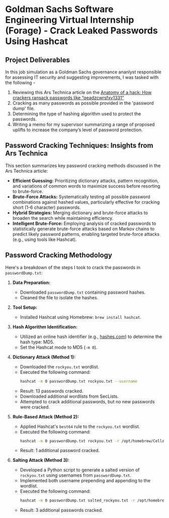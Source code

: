 # Goldman Sachs Software Engineering Virtual Internship (Forage) - Crack Leaked Passwords Using Hashcat

## Project Deliverables

In this job simulation as a Goldman Sachs governance ananlyst responsible for assessing IT security and suggesting improvements, I was tasked with the following -
1. Reviewing this Ars Technica article on the [Anatomy of a hack: How crackers ransack passwords like “qeadzcwrsfxv1331”](https://arstechnica.com/information-technology/2013/05/how-crackers-make-minced-meat-out-of-your-passwords/)
2. Cracking as many passwords as possible provided in the 'password dump' file.
3. Determining the type of hashing algorithm used to protect the passwords.
5. Writing a memo for my supervisor summarizing a range of proposed uplifts to increase the company’s level of password protection.

## Password Cracking Techniques: Insights from Ars Technica

This section summarizes key password cracking methods discussed in the Ars Technica article:

* **Efficient Guessing:** Prioritizing dictionary attacks, pattern recognition, and variations of common words to maximize success before resorting to brute-force.
* **Brute-Force Attacks:** Systematically testing all possible password combinations against hashed values, particularly effective for cracking short (1-6 character) passwords.
* **Hybrid Strategies:** Merging dictionary and brute-force attacks to broaden the search while maintaining efficiency.
* **Intelligent Brute-Force:** Employing analysis of cracked passwords to statistically generate brute-force attacks based on Markov chains to predict likely password patterns, enabling targeted brute-force attacks (e.g., using tools like Hashcat).
  
## Password Cracking Methodology

Here's a breakdown of the steps I took to crack the passwords in `passwordDump.txt`:

1.  **Data Preparation:**
    * Downloaded `passwordDump.txt` containing password hashes.
    * Cleaned the file to isolate the hashes.

2.  **Tool Setup:**
    * Installed Hashcat using Homebrew: `brew install hashcat`.

3.  **Hash Algorithm Identification:**
    * Utilized an online hash identifier (e.g., [hashes.com](https://hashes.com/en/tools/hash_identifier)) to determine the hash type: MD5.
    * Set the Hashcat mode to MD5 (`-m 0`).

4.  **Dictionary Attack (Method 1):**
    * Downloaded the `rockyou.txt` wordlist.
    * Executed the following command:
        ```bash
        hashcat -m 0 passwordDump.txt rockyou.txt --username
        ```
    * Result: 13 passwords cracked.
    * Downloaded additional wordlists from SecLists.
    * Attempted to crack additional passwords, but no new passwords were cracked.

5.  **Rule-Based Attack (Method 2):**
    * Applied Hashcat's `best64` rule to the `rockyou.txt` wordlist.
    * Executed the following command:
        ```bash
        hashcat -m 0 passwordDump.txt rockyou.txt -r /opt/homebrew/Cellar/hashcat/6.2.6_1/share/doc/hashcat/rules/best64.rule --username
        ```
    * Result: 1 additional password cracked.

6.  **Salting Attack (Method 3):**
    * Developed a Python script to generate a salted version of `rockyou.txt` using usernames from `passwordDump.txt`.
    * Implemented both username prepending and appending to the wordlist.
    * Executed the following command:
        ```bash
        hashcat -m 0 passwordDump.txt salted_rockyou.txt -r /opt/homebrew/Cellar/hashcat/6.2.6_1/share/doc/hashcat/rules/best64.rule --username
        ```
    * Result: 3 additional passwords cracked.
